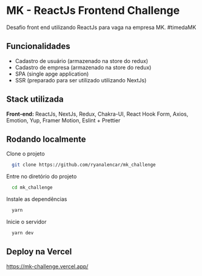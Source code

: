 
# MK - ReactJs Frontend Challenge 
Desafio front end utilizando ReactJs para vaga na empresa MK. #timedaMK


## Funcionalidades

- Cadastro de usuário (armazenado na store do redux)
- Cadastro de empresa (armazenado na store do redux)
- SPA (single apge application)
- SSR (preparado para ser utilizado utilizando NextJs)



## Stack utilizada

**Front-end:** ReactJs, NextJs, Redux, Chakra-UI, React Hook Form, Axios, Emotion, Yup, Framer Motion, Eslint + Prettier


## Rodando localmente

Clone o projeto

```bash
  git clone https://github.com/ryanalencar/mk_challenge
```

Entre no diretório do projeto

```bash
  cd mk_challenge
```

Instale as dependências

```bash
  yarn
```

Inicie o servidor

```bash
  yarn dev
```

## Deploy na Vercel
https://mk-challenge.vercel.app/
